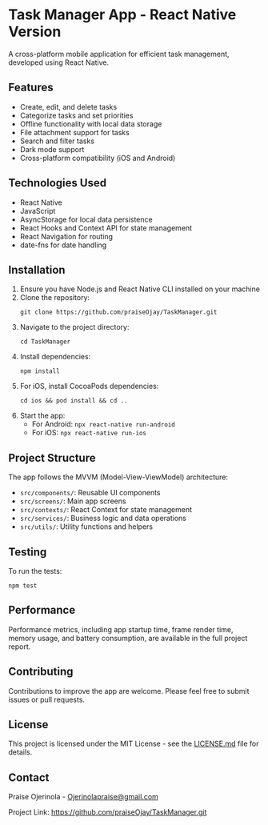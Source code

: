 # Task Manager App - React Native Version

A cross-platform mobile application for efficient task management, developed using React Native.

## Features

- Create, edit, and delete tasks
- Categorize tasks and set priorities
- Offline functionality with local data storage
- File attachment support for tasks
- Search and filter tasks
- Dark mode support
- Cross-platform compatibility (iOS and Android)

## Technologies Used

- React Native
- JavaScript
- AsyncStorage for local data persistence
- React Hooks and Context API for state management
- React Navigation for routing
- date-fns for date handling

## Installation

1. Ensure you have Node.js and React Native CLI installed on your machine
2. Clone the repository:
   ```
   git clone https://github.com/praiseOjay/TaskManager.git
   ```
3. Navigate to the project directory:
   ```
   cd TaskManager
   ```
4. Install dependencies:
   ```
   npm install
   ```
5. For iOS, install CocoaPods dependencies:
   ```
   cd ios && pod install && cd ..
   ```
6. Start the app:
   - For Android: `npx react-native run-android`
   - For iOS: `npx react-native run-ios`

## Project Structure

The app follows the MVVM (Model-View-ViewModel) architecture:

- `src/components/`: Reusable UI components
- `src/screens/`: Main app screens
- `src/contexts/`: React Context for state management
- `src/services/`: Business logic and data operations
- `src/utils/`: Utility functions and helpers

## Testing

To run the tests:

```
npm test
```

## Performance

Performance metrics, including app startup time, frame render time, memory usage, and battery consumption, are available in the full project report.

## Contributing

Contributions to improve the app are welcome. Please feel free to submit issues or pull requests.

## License

This project is licensed under the MIT License - see the [LICENSE.md](LICENSE.md) file for details.

## Contact

Praise Ojerinola - Ojerinolapraise@gmail.com

Project Link: https://github.com/praiseOjay/TaskManager.git
